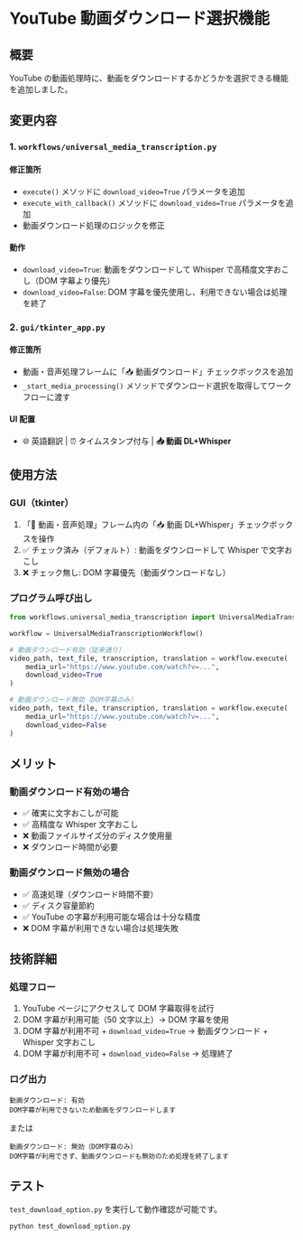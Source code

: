 # YouTube 動画ダウンロード選択機能

## 概要

YouTube の動画処理時に、動画をダウンロードするかどうかを選択できる機能を追加しました。

## 変更内容

### 1. `workflows/universal_media_transcription.py`

#### 修正箇所

- `execute()` メソッドに `download_video=True` パラメータを追加
- `execute_with_callback()` メソッドに `download_video=True` パラメータを追加
- 動画ダウンロード処理のロジックを修正

#### 動作

- `download_video=True`: 動画をダウンロードして Whisper で高精度文字おこし（DOM 字幕より優先）
- `download_video=False`: DOM 字幕を優先使用し、利用できない場合は処理を終了

### 2. `gui/tkinter_app.py`

#### 修正箇所

- 動画・音声処理フレームに「📥 動画ダウンロード」チェックボックスを追加
- `_start_media_processing()` メソッドでダウンロード選択を取得してワークフローに渡す

#### UI 配置

- 🌐 英語翻訳 | ⏰ タイムスタンプ付与 | **📥 動画 DL+Whisper**

## 使用方法

### GUI（tkinter）

1. 「🎥 動画・音声処理」フレーム内の「📥 動画 DL+Whisper」チェックボックスを操作
2. ✅ チェック済み（デフォルト）: 動画をダウンロードして Whisper で文字おこし
3. ❌ チェック無し: DOM 字幕優先（動画ダウンロードなし）

### プログラム呼び出し

```python
from workflows.universal_media_transcription import UniversalMediaTranscriptionWorkflow

workflow = UniversalMediaTranscriptionWorkflow()

# 動画ダウンロード有効（従来通り）
video_path, text_file, transcription, translation = workflow.execute(
    media_url="https://www.youtube.com/watch?v=...",
    download_video=True
)

# 動画ダウンロード無効（DOM字幕のみ）
video_path, text_file, transcription, translation = workflow.execute(
    media_url="https://www.youtube.com/watch?v=...",
    download_video=False
)
```

## メリット

### 動画ダウンロード有効の場合

- ✅ 確実に文字おこしが可能
- ✅ 高精度な Whisper 文字おこし
- ❌ 動画ファイルサイズ分のディスク使用量
- ❌ ダウンロード時間が必要

### 動画ダウンロード無効の場合

- ✅ 高速処理（ダウンロード時間不要）
- ✅ ディスク容量節約
- ✅ YouTube の字幕が利用可能な場合は十分な精度
- ❌ DOM 字幕が利用できない場合は処理失敗

## 技術詳細

### 処理フロー

1. YouTube ページにアクセスして DOM 字幕取得を試行
2. DOM 字幕が利用可能（50 文字以上）→ DOM 字幕を使用
3. DOM 字幕が利用不可 + `download_video=True` → 動画ダウンロード + Whisper 文字おこし
4. DOM 字幕が利用不可 + `download_video=False` → 処理終了

### ログ出力

```
動画ダウンロード: 有効
DOM字幕が利用できないため動画をダウンロードします
```

または

```
動画ダウンロード: 無効（DOM字幕のみ）
DOM字幕が利用できず、動画ダウンロードも無効のため処理を終了します
```

## テスト

`test_download_option.py` を実行して動作確認が可能です。

```bash
python test_download_option.py
```
